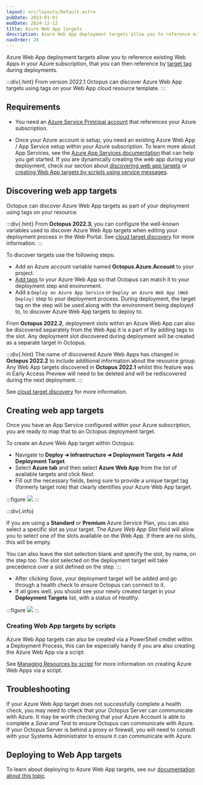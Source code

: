 ```yaml
---
layout: src/layouts/Default.astro
pubDate: 2023-01-01
modDate: 2024-12-12
title: Azure Web App targets
description: Azure Web App deployment targets allow you to reference existing Web Apps in your Azure subscription, that you can then reference by target tag during deployments.
navOrder: 20
---
```


Azure Web App deployment targets allow you to reference existing Web Apps in your Azure subscription, that you can then reference by [target tag](/docs/infrastructure/deployment-targets/target-tags) during deployments.

:::div{.hint}
From version 2022.1 Octopus can discover Azure Web App targets using tags on your Web App cloud resource template.
:::

## Requirements

- You need an [Azure Service Principal account](/docs/infrastructure/accounts/azure/#azure-service-principal) that references your Azure subscription.

- Once your Azure account is setup, you need an existing Azure Web App / App Service setup within your Azure subscription. To learn more about App Services, see the [Azure App Services documentation](https://docs.microsoft.com/en-us/azure/app-service/) that can help you get started. If you are dynamically creating the web app during your deployment, check our section about [discovering web app targets](#discovering-web-app-targets) or [creating Web App targets by scripts using service messages](#creating-web-app-targets-by-scripts).

## Discovering web app targets

Octopus can discover Azure Web App targets as part of your deployment using tags on your resource.

:::div{.hint}
From **Octopus 2022.3**, you can configure the well-known variables used to discover Azure Web App targets when editing your deployment process in the Web Portal. See [cloud target discovery](/docs/infrastructure/deployment-targets/cloud-target-discovery) for more information.
:::

To discover targets use the following steps:

- Add an Azure account variable named **Octopus.Azure.Account** to your project.
- [Add tags](/docs/infrastructure/deployment-targets/cloud-target-discovery/#tag-cloud-resources) to your Azure Web App so that Octopus can match it to your deployment step and environment.
- Add a `Deploy an Azure App Service` or `Deploy an Azure Web App (Web Deploy)` step to your deployment process. During deployment, the target tag on the step will be used along with the environment being deployed to, to discover Azure Web App targets to deploy to.

From **Octopus 2022.2**, deployment slots within an Azure Web App can also be discovered separately from the Web App it is a part of by adding tags to the slot. Any deployment slot discovered during deployment will be created as a separate target in Octopus.

:::div{.hint}
The name of discovered Azure Web Apps has changed in **Octopus 2022.2** to include additional information about the resource group. Any Web App targets discovered in **Octopus 2022.1** whilst this feature was in Early Access Preview will need to be deleted and will be rediscovered during the next deployment.
:::

See [cloud target discovery](/docs/infrastructure/deployment-targets/cloud-target-discovery) for more information.

## Creating web app targets

Once you have an App Service configured within your Azure subscription, you are ready to map that to an Octopus deployment target.

To create an Azure Web App target within Octopus:

- Navigate to **Deploy ➜ Infrastructure ➜ Deployment Targets ➜ Add Deployment Target**.
- Select **Azure tab** and then select **Azure Web App** from the list of available targets and click _Next_.
- Fill out the necessary fields, being sure to provide a unique target tag (formerly target role) that clearly identifies your Azure Web App target.

:::figure
![](/docs/infrastructure/deployment-targets/azure/web-app-targets/create-azure-web-app-target.png)
:::

:::div{.info}

If you are using a **Standard** or **Premium** Azure Service Plan, you can also select a specific slot as your target.
The _Azure Web App Slot_ field will allow you to select one of the slots available on the Web App. If there are no slots, this will be empty.

You can also leave the slot selection blank and specify the slot, by name, on the step too. The slot selected on the deployment target will take precedence over a slot defined on the step.
:::

- After clicking _Save_, your deployment target will be added and go through a health check to ensure Octopus can connect to it.
- If all goes well, you should see your newly created target in your **Deployment Targets** list, with a status of _Healthy_.

:::figure
![](/docs/infrastructure/deployment-targets/azure/web-app-targets/deployment-targets-web-app-healthy.png)
:::

### Creating Web App targets by scripts

Azure Web App targets can also be created via a PowerShell cmdlet within a Deployment Process, this can be especially handy if you are also creating the Azure Web App via a script.

See [Managing Resources by script](/docs/infrastructure/deployment-targets/dynamic-infrastructure) for more information on creating Azure Web Apps via a script.

## Troubleshooting

If your Azure Web App target does not successfully complete a health check, you may need to check that your Octopus Server can communicate with Azure. It may be worth checking that your Azure Account is able to complete a _Save and Test_ to ensure Octopus can communicate with Azure. If your Octopus Server is behind a proxy or firewall, you will need to consult with your Systems Administrator to ensure it can communicate with Azure.

## Deploying to Web App targets

To learn about deploying to Azure Web App targets, see our [documentation about this topic](/docs/deployments/azure/deploying-a-package-to-an-azure-web-app)
